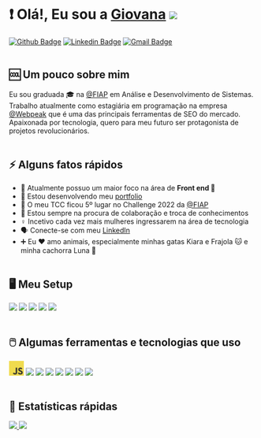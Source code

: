 <h1> 
❗ Olá!, Eu sou a <a href="https://github.com/giovanafurlan">Giovana</a> <img height="30px" src="https://emojis.slackmojis.com/emojis/images/1531849430/4246/blob-sunglasses.gif?1531849430"></h1>
</h1>

[![Github Badge](http://img.shields.io/badge/-Github-black?style=flat-square&logo=github&link=https://github.com/giovanafurlan/)](https://github.com/giovanafurlan/) 
[![Linkedin Badge](https://img.shields.io/badge/-LinkedIn-blue?style=flat-square&logo=Linkedin&logoColor=white&link=https://www.linkedin.com/in/giovana-furlan/)](https://www.linkedin.com/in/giovana-furlan)
[![Gmail Badge](https://img.shields.io/badge/-Gmail-d14836?style=flat-square&logo=Gmail&logoColor=white&link=mailto:giovananelofurlan@gmail.com)](mailto:giovananelofurlan@gmail.com)
<br/><br/>

## 🆒 Um pouco sobre mim 

Eu sou graduada 🎓 na [@FIAP](https://www.fiap.com.br) em Análise e Desenvolvimento de Sistemas. Trabalho atualmente como estagiária em programação na empresa [@Webpeak](https://www.webpeak.com.br) que é uma das principais ferramentas de SEO do mercado. Apaixonada por tecnologia, quero para meu futuro ser protagonista de projetos revolucionários. 
<br/><br/>

## ⚡️ Alguns fatos rápidos

- 🔭 Atualmente possuo um maior foco na área de **Front end 💛**
- 👀 Estou desenvolvendo meu [portfolio](https://giovana-furlan.vercel.app/) 
- 📝 O meu TCC ficou 5º lugar no Challenge 2022 da [@FIAP](https://www.fiap.com.br)
- 👯 Estou sempre na procura de colaboração e troca de conhecimentos
- ♀️ Incetivo cada vez mais mulheres ingressarem na área de tecnologia
- 🗣️ Conecte-se com meu [LinkedIn](https://www.linkedin.com/in/giovana-furlan/)
- ➕ Eu ❤️ amo animais, especialmente minhas gatas Kiara e Frajola 🐱 e minha cachorra Luna 🐶
<br/><br/>
  
## 🖥️ Meu Setup

<img src="https://img.shields.io/badge/Ubuntu-555555.svg?&style=flat-square&logo=ubuntu&logoColor=E95420"> <img src="https://img.shields.io/badge/Chrome-555555.svg?&style=flat-square&logo=google-chrome&logoColor=FABC0C"> <img src="https://img.shields.io/badge/VS Code-555555?style=flat-square&logo=visual-studio-code&logoColor=007ACC"> <img src="https://img.shields.io/badge/Terminal-555555.svg?&style=flat-square&logo=powershell&logoColor=white"> <img src="https://img.shields.io/badge/Spotify-555555.svg?&style=flat-square&logo=spotify&logoColor=1ED760">
<br/><br/>

## 🖱️ Algumas ferramentas e tecnologias que uso

<code><img height="30" src="https://raw.githubusercontent.com/github/explore/80688e429a7d4ef2fca1e82350fe8e3517d3494d/topics/javascript/javascript.png"></code>
<code><img height="30" src="https://avatars3.githubusercontent.com/u/9950313?s=200&v=4"></code>
<code><img height="30" src="https://logospng.org/download/html-5/logo-html-5-1536.png"></code>
<code><img height="30" src="https://avatars1.githubusercontent.com/u/1517864?s=200&v=4"></code>
<code><img height="30" src="https://avatars1.githubusercontent.com/u/2918581?s=200&v=4"></code>
<code><img height="30" src="https://avatars.githubusercontent.com/u/54212428?s=280&v=4"></code>
<code><img height="30" src="https://avatars3.githubusercontent.com/u/18133?s=200&v=4"></code>
<code><img height="30" src="https://pbs.twimg.com/profile_images/872125924409528322/YIgPht1s_400x400.jpg"></code>
<br/><br/>

## 🚀 Estatísticas rápidas

<div>
  <a href="https://github.com/giovanafurlan">
  <img height="180em" src="https://github-readme-stats.vercel.app/api?username=giovanafurlan&show_icons=true&theme=radical"/>
  <img height="180em" src="https://github-readme-stats.vercel.app/api/top-langs/?username=giovanafurlan&layout=compact&langs_count=7&theme=radical"/>
</div>

